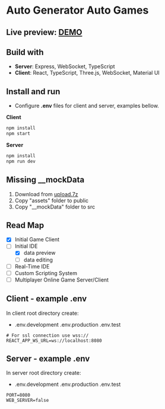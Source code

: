 # Auto Generator Auto Games

## Live preview: [DEMO](http://ec2-3-142-143-221.us-east-2.compute.amazonaws.com/agag)

## Build with

- **Server**: Express, WebSocket, TypeScript
- **Client**: React, TypeScript, Three.js, WebSocket, Material UI

## Install and run

- Configure **.env** files for client and server, examples bellow.

**Client**
```bash
npm install
npm start
```

**Server**
```bash
npm install
npm run dev
```

## Missing __mockData

1. Download from [upload.7z](http://ec2-3-142-143-221.us-east-2.compute.amazonaws.com/agag/assets/upload.7z)
2. Copy "assets" folder to public
3. Copy "__mockData" folder to src
  
## Read Map

- [x] Initial Game Client
- [ ] Initial IDE
  - [x] data preview
  - [ ] data editing
- [ ] Real-Time IDE
- [ ] Custom Scripting System
- [ ] Multiplayer Online Game Server/Client

## Client - example .env

In client root directory create:

- .env.development .env.production .env.test

```environment
# For ssl connection use wss://
REACT_APP_WS_URL=ws://localhost:8080
```

## Server - example .env

In server root directory create:

- .env.development .env.production .env.test

```environment
PORT=8080
WEB_SERVER=false
```
